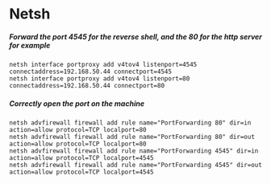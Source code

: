 # Netsh 

##### Forward the port 4545 for the reverse shell, and the 80 for the http server for example

    netsh interface portproxy add v4tov4 listenport=4545 connectaddress=192.168.50.44 connectport=4545
    netsh interface portproxy add v4tov4 listenport=80 connectaddress=192.168.50.44 connectport=80

##### Correctly open the port on the machine

    netsh advfirewall firewall add rule name="PortForwarding 80" dir=in action=allow protocol=TCP localport=80
    netsh advfirewall firewall add rule name="PortForwarding 80" dir=out action=allow protocol=TCP localport=80
    netsh advfirewall firewall add rule name="PortForwarding 4545" dir=in action=allow protocol=TCP localport=4545
    netsh advfirewall firewall add rule name="PortForwarding 4545" dir=out action=allow protocol=TCP localport=4545
